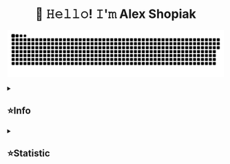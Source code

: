 <h1 align="center">👋 𝙷𝚎𝚕𝚕𝚘! 𝙸'𝚖 Alex Shopiak</h1>

<p align="center">
 <img width="600" src="assets/github-snake.svg" alt="snake"/>
</p>

<details align="left">
  <summary><h2><b>⭐Info</b></h2></summary>
 <code>🎓 Student: KPI / IM-13</code>
 <code>👷 Speciality: Software engineer / Frontend</code>
 <code>💡 [Skills](SKILLS.md)</code><br>
 <code>🧻 [Projects](PROJECTS.md)</code>
 <code>📢 [Public talks: 0](TALKS.md)</code>
 <code>👀 [Open-source contribution](CONTRIBUTION.md)</code><br>
 <code>🧑‍💻 Languages: JavaScript, C++ </code>
 <code>📦 Tech stack: -</code>
 <code>🪙 [Rates](RATES.md)</code><br>
 <code>💬 [Telegram](https://telegram.me/alex_shopiak)</code>
 <code>📫 [Gmail](mailto:alshop2004@gmail.com)</code>
</details>

<details align="left">
  <summary><h2><b>⭐Statistic</b></h2></summary>
  <p>
   <img alt="codeSTACKr's GitHub Stats" src="https://github-readme-stats.vercel.app/api/top-langs/?username=AlexShopiak&layout=compact&theme=dark" />  
   <br>
   <img alt="codeSTACKr's GitHub Stats" src="https://github-readme-stats.vercel.app/api?username=AlexShopiak&show_icons=true&theme=dark" />
   <br>
   <img src="https://metrics.lecoq.io/AlexShopiak" />
  </p>
</details>
